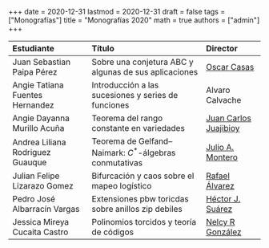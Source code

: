 +++
date      = 2020-12-31
lastmod   = 2020-12-31
draft     = false
tags      = ["Monografías"]
title     = "Monografías 2020"
math      = true
authors = ["admin"]
+++

Estudiante | Título | Director 
:----------| :---------- | :----------
Juan Sebastian Paipa Pérez | Sobre una conjetura ABC y algunas de sus aplicaciones | [Oscar Casas](https://matematicas.netlify.app/authors/casas-o/)
Angie Tatiana Fuentes Hernandez| Introducción a las sucesiones y series de funciones | Alvaro Calvache
Angie Dayanna Murillo Acuña | Teorema del rango constante en variedades | [Juan Carlos Juajibioy](https://matematicas.netlify.app/authors/juajibioy-j/)
Andrea Liliana Rodriguez Guauque | Teorema de Gelfand–Naimark: $C^*$-álgebras conmutativas | [Julio A. Montero](https://matematicas.netlify.app/authors/montero-j/)
Julian Felipe Lizarazo Gomez | Bifurcación y caos sobre el mapeo logístico | [Rafael Álvarez](https://matematicas.netlify.app/authors/alvarez-r/)
Pedro José Albarracín Vargas | Extensiones pbw toricdas sobre anillos zip debiles | [Héctor J. Suárez](https://matematicas.netlify.app/authors/suarez-h/)
Jessica Mireya Cucaita Castro | Polinomios torcidos y teoría de códigos | [Nelcy R González](https://matematicas.netlify.app/authors/gonzalez-n/)
